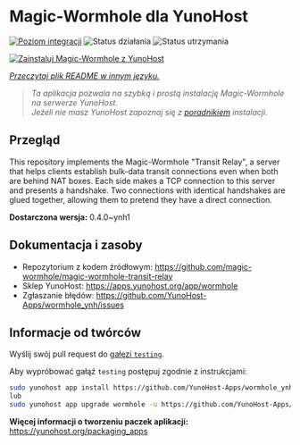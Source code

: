 <!--
To README zostało automatycznie wygenerowane przez <https://github.com/YunoHost/apps/tree/master/tools/readme_generator>
Nie powinno być ono edytowane ręcznie.
-->

# Magic-Wormhole dla YunoHost

[![Poziom integracji](https://apps.yunohost.org/badge/integration/wormhole)](https://ci-apps.yunohost.org/ci/apps/wormhole/)
![Status działania](https://apps.yunohost.org/badge/state/wormhole)
![Status utrzymania](https://apps.yunohost.org/badge/maintained/wormhole)

[![Zainstaluj Magic-Wormhole z YunoHost](https://install-app.yunohost.org/install-with-yunohost.svg)](https://install-app.yunohost.org/?app=wormhole)

*[Przeczytaj plik README w innym języku.](./ALL_README.md)*

> *Ta aplikacja pozwala na szybką i prostą instalację Magic-Wormhole na serwerze YunoHost.*  
> *Jeżeli nie masz YunoHost zapoznaj się z [poradnikiem](https://yunohost.org/install) instalacji.*

## Przegląd

This repository implements the Magic-Wormhole "Transit Relay", a server that helps clients establish bulk-data transit connections even when both are behind NAT boxes. Each side makes a TCP connection to this server and presents a handshake. Two connections with identical handshakes are glued together, allowing them to pretend they have a direct connection.

**Dostarczona wersja:** 0.4.0~ynh1
## Dokumentacja i zasoby

- Repozytorium z kodem źródłowym: <https://github.com/magic-wormhole/magic-wormhole-transit-relay>
- Sklep YunoHost: <https://apps.yunohost.org/app/wormhole>
- Zgłaszanie błędów: <https://github.com/YunoHost-Apps/wormhole_ynh/issues>

## Informacje od twórców

Wyślij swój pull request do [gałęzi `testing`](https://github.com/YunoHost-Apps/wormhole_ynh/tree/testing).

Aby wypróbować gałąź `testing` postępuj zgodnie z instrukcjami:

```bash
sudo yunohost app install https://github.com/YunoHost-Apps/wormhole_ynh/tree/testing --debug
lub
sudo yunohost app upgrade wormhole -u https://github.com/YunoHost-Apps/wormhole_ynh/tree/testing --debug
```

**Więcej informacji o tworzeniu paczek aplikacji:** <https://yunohost.org/packaging_apps>
